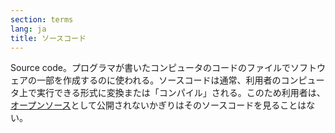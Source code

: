 ```yaml
---
section: terms
lang: ja
title: ソースコード
---
```


Source code。プログラマが書いたコンピュータのコードのファイルでソフトウェアの一部を作成するのに使われる。ソースコードは通常、利用者のコンピュータ上で実行できる形式に変換または「コンパイル」される。このため利用者は、[オープンソース](../open-source/)として公開されないかぎりはそのソースコードを見ることはない。
